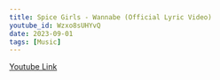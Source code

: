 ```yaml
---
title: Spice Girls - Wannabe (Official Lyric Video)
youtube_id: Wzxo8sUHYvQ
date: 2023-09-01
tags: [Music]
---
```



[Youtube Link](https://www.youtube.com/watch?v=Wzxo8sUHYvQ)  